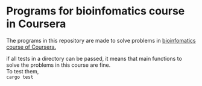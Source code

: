# Programs for bioinfomatics course in Coursera
  
The programs in this repository are made to solve problems in [bioinfomatics course of Coursera.](https://www.coursera.org/specializations/bioinformatics)    

if all tests in a directory can be passed, it means that main functions to solve the problems in this course are fine.  
To test them,   
```cargo test```



